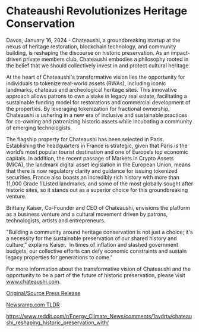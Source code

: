 # Chateaushi Revolutionizes Heritage Conservation

Davos, January 16, 2024 - Chateaushi, a groundbreaking startup at the nexus of heritage restoration, blockchain technology, and community building, is reshaping the discourse on historic preservation. As an impact-driven private members club, Chateaushi embodies a philosophy rooted in the belief that we should collectively invest in and protect cultural heritage.

At the heart of Chateaushi's transformative vision lies the opportunity for individuals to tokenize real-world assets (RWAs), including iconic landmarks, chateaus and archeological heritage sites. This innovative approach allows patrons to own a stake in legacy real estate, facilitating a sustainable funding model for restorations and commercial development of the properties. By leveraging tokenization for fractional ownership, Chateaushi is ushering in a new era of inclusive and sustainable practices for co-owning and patronizing historic assets while incubating a community of emerging technologists.

The flagship property for Chateaushi has been selected in Paris. Establishing the headquarters in France is strategic, given that Paris is the world’s most popular tourist destination and one of Europe’s top economic capitals. In addition, the recent passage of Markets in Crypto Assets (MiCA), the landmark digital asset legislation in the European Union, means that there is now regulatory clarity and guidance for issuing tokenized securities. France also boasts an incredibly rich history with more than 11,000 Grade 1 Listed landmarks, and some of the most globally sought after historic sites, so it stands out as a superior choice for this groundbreaking venture.

Brittany Kaiser, Co-Founder and CEO of Chateaushi, envisions the platform as a business venture and a cultural movement driven by patrons, technologists, artists and entrepreneurs.

"Building a community around heritage conservation is not just a choice; it's a necessity for the sustainable preservation of our shared history and culture,” explains Kaiser.  In times of inflation and slashed government budgets, our collective efforts can defy economic constraints and sustain legacy properties for generations to come."

For more information about the transformative vision of Chateaushi and the opportunity to be a part of the future of historic preservation, please visit www.chateaushi.com. 

[Original/Source Press Release](https://blockchainwire.io/press-release/chateaushi-revolutionizes-heritage-conservation)
                    

[Newsramp.com TLDR](None) 

https://www.reddit.com/r/Energy_Climate_News/comments/1avdrtv/chateaushi_reshaping_historic_preservation_with/
